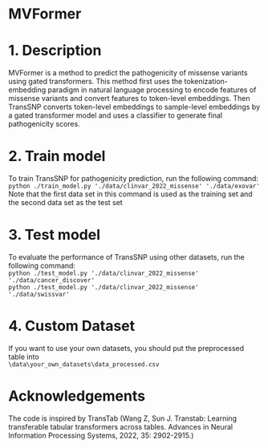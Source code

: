 # MVFormer
# 1. Description
MVFormer is a method to predict the pathogenicity of missense variants using gated transformers. This method first uses the tokenization-embedding paradigm in natural language processing to encode features of missense variants and convert features to token-level embeddings. Then TransSNP converts token-level embeddings to sample-level embeddings by a gated transformer model and uses a classifier to generate final pathogenicity scores. 
# 2. Train model
To train TransSNP for pathogenicity prediction, run the following command:  
`python ./train_model.py './data/clinvar_2022_missense' './data/exovar'`  
Note that the first data set in this command is used as the training set and the second data set as the test set
# 3. Test model
To evaluate the performance of TransSNP using other datasets, run the following command:  
`python ./test_model.py './data/clinvar_2022_missense' './data/cancer_discover'`  
`python ./test_model.py './data/clinvar_2022_missense' './data/swissvar'`
# 4. Custom Dataset
If you want to use your own datasets, you should put the preprocessed table into   
```\data\your_own_datasets\data_processed.csv```
# Acknowledgements
The code is inspired by TransTab (Wang Z, Sun J. Transtab: Learning transferable tabular transformers across tables. Advances in Neural Information Processing Systems, 2022, 35: 2902-2915.)
